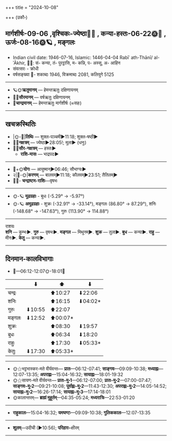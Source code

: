 +++
title = "2024-10-08"

+++
(उकौ॰)
## मार्गशीर्षः-09-06  ,वृश्चिकः-ज्येष्ठा🌛🌌  ,  कन्या-हस्तः-06-22🌞🌌  ,  ऊर्जः-08-16🌞🪐  , मङ्गलः
- Indian civil date: 1946-07-16, Islamic: 1446-04-04 Rabīʿ ath-Thānī/ al-ʾĀkhir, 🌌🌞: सं- कन्या, तं- पुरट्टासि, म- कन्नि, प- अस्सू, अ- आहिन
- संवत्सरः - क्रोधी
- वर्षसङ्ख्या 🌛- शकाब्दः 1946, विक्रमाब्दः 2081, कलियुगे 5125
___________________
- 🪐🌞**ऋतुमानम्** — हेमन्तऋतुः दक्षिणायनम्
- 🌌🌞**सौरमानम्** — वर्षऋतुः दक्षिणायनम्
- 🌛**चान्द्रमानम्** — हेमन्तऋतुः मार्गशीर्षः (≈सहः)
___________________


## खचक्रस्थितिः
- |🌞-🌛|**तिथिः** — शुक्ल-पञ्चमी►11:18; शुक्ल-षष्ठी►  
- 🌌🌛**नक्षत्रम्** — ज्येष्ठा►28:05!; मूला► (धनुः)  
- 🌌🌞**सौर-नक्षत्रम्** — हस्तः►  
  - **राशि-मासः** — भाद्रपदः► 
___________________
- 🌛+🌞**योगः** — आयुष्मान्►06:46; सौभाग्यः►  
- २|🌛-🌞|**करणम्** — बालवम्►11:18; कौलवम्►23:51; तैतिलम्►  
- 🌌🌛- **चन्द्राष्टम-राशिः**—वृषभः  
___________________
- 🌞-🪐 **मूढग्रहाः** - बुधः (-5.29° → -5.97°)
- 🌞-🪐 **अमूढग्रहाः** - शुक्रः (-32.91° → -33.14°), मङ्गलः (86.80° → 87.29°), शनिः (-148.68° → -147.63°), गुरुः (113.90° → 114.88°)
___________________
राशयः  
**शनि** — कुम्भः►. **गुरु** — वृषभः►. **मङ्गल** — मिथुनम्►. **शुक्र** — तुला►. **बुध** — कन्या►. **राहु** — मीनः►. **केतु** — कन्या►. 
___________________


## दिनमान-कालविभागाः
- 🌅—06:12-12:07🌞-18:01🌇  

|      |⬇     |⬆     |⬇     |
|------|-----|-----|------|
|चन्द्रः|     |⬆10:27 |⬇22:06 |
|शनिः   |     |⬆16:15 |⬇04:02*|
|गुरुः  |⬇10:55 |⬆22:07 |     |
|मङ्गलः |⬇12:52 |⬆00:07*|     |
|शुक्रः |     |⬆08:30 |⬇19:57 |
|बुधः   |     |⬆06:34 |⬇18:20 |
|राहुः  |     |⬆17:30 |⬇05:33*|
|केतुः  |⬇17:30 |⬆05:33*|     |
___________________
- 🌞⚝भट्टभास्कर-मते वीर्यवन्तः— **प्रातः**—06:12-07:41; **साङ्गवः**—09:09-10:38; **मध्याह्नः**—12:07-13:35; **अपराह्णः**—15:04-16:32; **सायाह्नः**—18:01-19:32  
- 🌞⚝सायण-मते वीर्यवन्तः— **प्रातः-मु॰1**—06:12-07:00; **प्रातः-मु॰2**—07:00-07:47; **साङ्गवः-मु॰2**—09:21-10:08; **पूर्वाह्णः-मु॰2**—11:43-12:30; **अपराह्णः-मु॰2**—14:05-14:52; **सायाह्नः-मु॰2**—16:26-17:14; **सायाह्नः-मु॰3**—17:14-18:01  
- 🌞कालान्तरम्— **ब्राह्मं मुहूर्तम्**—04:35-05:24; **मध्यरात्रिः**—22:53-01:20  
___________________
- **राहुकालः**—15:04-16:32; **यमघण्टः**—09:09-10:38; **गुलिककालः**—12:07-13:35  
___________________
- **शूलम्**—उदीची (►10:56); **परिहारः**–क्षीरम्  
___________________
